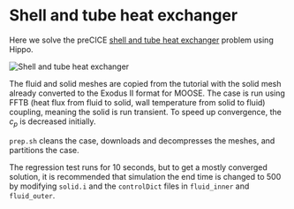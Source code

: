 # Shell and tube heat exchanger

Here we solve the preCICE [shell and tube heat exchanger](https://precice.org/tutorials-heat-exchanger.html) problem using Hippo.

![Shell and tube heat exchanger](https://precice.org/images/tutorials-heat-exchanger-visualization.png)

The fluid and solid meshes are copied from the tutorial with the solid mesh already converted to the Exodus II format for MOOSE. The case is run using FFTB (heat flux from fluid to solid, wall temperature from solid to fluid) coupling, meaning the solid is run transient. To speed up convergence, the $c_p$ is decreased initially.

`prep.sh` cleans the case, downloads and decompresses the meshes, and partitions the case.

The regression test runs for 10 seconds, but to get a mostly converged solution, it is recommended that simulation the end time is changed to 500 by modifying `solid.i` and the `controlDict` files in `fluid_inner` and `fluid_outer`.
